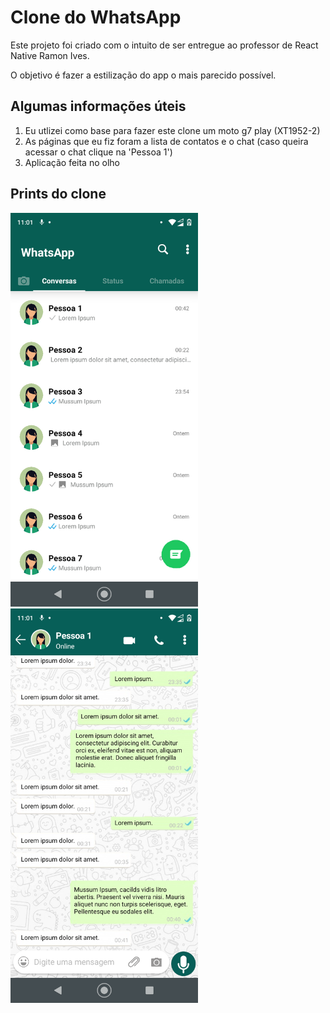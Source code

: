 <h1>Clone do WhatsApp</h1>
<p>Este projeto foi criado com o intuito de ser entregue ao professor de React Native Ramon Ives.</p>
<p>O objetivo é fazer a estilização do app o mais parecido possível.</p>
<h2>Algumas informações úteis</h2>
<ol>
  <li>Eu utlizei como base para fazer este clone um moto g7 play (XT1952-2)</li>
  <li>As páginas que eu fiz foram a lista de contatos e o chat (caso queira acessar o chat clique na 'Pessoa 1')</li>
  <li>Aplicação feita no olho</li>
</ol>
<h2>Prints do clone</h2>
<div>
  <img src="./assets/images/Imagem1.png" width="300" >
  <img src="./assets/images/Imagem2.png" width="300" >
</div>
